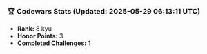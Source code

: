 ### 🏆 Codewars Stats (Updated: 2025-05-29 06:13:11 UTC)

- **Rank:** 8 kyu
- **Honor Points:** 3
- **Completed Challenges:** 1
